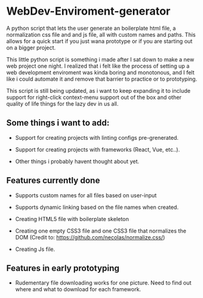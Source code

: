 # WebDev-Enviroment-generator
A python script that lets the user generate an boilerplate html file, a normalization css file and  and js file, all with custom names and paths.
This allows for a quick start if you just wana prototype or if you are starting out on a bigger project.

This little python script is something i made after I sat down to make a new web project one night.
I realized that i felt like the process of setting up a web development enviroment was kinda boring and monotonous, and
I felt like i could automate it and remove that barrier to practice or to prototyping.

This script is still being updated, as i want to keep expanding it to include support for right-click context-menu support out of the
box and other quality of life things for the lazy dev in us all.


## Some things i want to add:

- Support for creating projects with linting configs pre-grenerated.

- Support for creating projects with frameworks (React, Vue, etc..).

- Other things i probably havent thought about yet.

## Features currently done

- Supports custom names for all files based on user-input

- Supports dynamic linking based on the file names when created.

- Creating HTML5 file with boilerplate skeleton

- Creating one empty CSS3 file and one CSS3 file that normalizes the DOM (Credit to: https://github.com/necolas/normalize.css/)

- Creating Js file.

## Features in early prototyping
- Rudementary file downloading works for one picture. Need to find out where and what to download for each framework.




